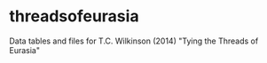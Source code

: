 threadsofeurasia
================

Data tables and files for T.C. Wilkinson (2014) "Tying the Threads of Eurasia"
